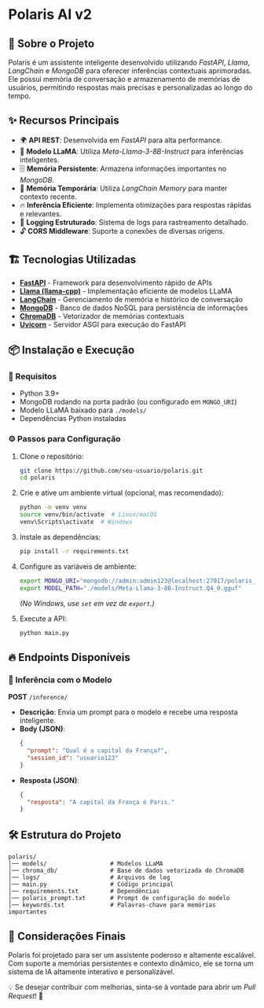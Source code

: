 # Polaris AI v2

## 🚀 Sobre o Projeto

Polaris é um assistente inteligente desenvolvido utilizando *FastAPI*, *Llama*, *LangChain* e *MongoDB* para oferecer inferências contextuais aprimoradas. Ele possui memória de conversação e armazenamento de memórias de usuários, permitindo respostas mais precisas e personalizadas ao longo do tempo.

## ✨ Recursos Principais
- 🌍 **API REST**: Desenvolvida em *FastAPI* para alta performance.
- 🧠 **Modelo LLaMA**: Utiliza *Meta-Llama-3-8B-Instruct* para inferências inteligentes.
- 🗄️ **Memória Persistente**: Armazena informações importantes no *MongoDB*.
- 🔄 **Memória Temporária**: Utiliza *LangChain Memory* para manter contexto recente.
- 🔥 **Inferência Eficiente**: Implementa otimizações para respostas rápidas e relevantes.
- 🔧 **Logging Estruturado**: Sistema de logs para rastreamento detalhado.
- 🔓 **CORS Middleware**: Suporte a conexões de diversas origens.

## 🏗️ Tecnologias Utilizadas

- **[FastAPI](https://fastapi.tiangolo.com/)** - Framework para desenvolvimento rápido de APIs
- **[Llama (llama-cpp)](https://github.com/ggerganov/llama.cpp)** - Implementação eficiente de modelos LLaMA
- **[LangChain](https://python.langchain.com/)** - Gerenciamento de memória e histórico de conversação
- **[MongoDB](https://www.mongodb.com/)** - Banco de dados NoSQL para persistência de informações
- **[ChromaDB](https://www.trychroma.com/)** - Vetorizador de memórias contextuais
- **[Uvicorn](https://www.uvicorn.org/)** - Servidor ASGI para execução do FastAPI

## 📦 Instalação e Execução

### 📌 Requisitos
- Python 3.9+
- MongoDB rodando na porta padrão (ou configurado em `MONGO_URI`)
- Modelo LLaMA baixado para `./models/`
- Dependências Python instaladas

### ⚙️ Passos para Configuração
1. Clone o repositório:
   ```sh
   git clone https://github.com/seu-usuario/polaris.git
   cd polaris
   ```

2. Crie e ative um ambiente virtual (opcional, mas recomendado):
   ```sh
   python -m venv venv
   source venv/bin/activate  # Linux/macOS
   venv\Scripts\activate  # Windows
   ```

3. Instale as dependências:
   ```sh
   pip install -r requirements.txt
   ```

4. Configure as variáveis de ambiente:
   ```sh
   export MONGO_URI="mongodb://admin:admin123@localhost:27017/polaris_db?authSource=admin"
   export MODEL_PATH="./models/Meta-Llama-3-8B-Instruct.Q4_0.gguf"
   ```
   *(No Windows, use `set` em vez de `export`.)*

5. Execute a API:
   ```sh
   python main.py
   ```

## 🔥 Endpoints Disponíveis

### 🔹 Inferência com o Modelo
**POST** `/inference/`
- **Descrição**: Envia um prompt para o modelo e recebe uma resposta inteligente.
- **Body (JSON)**:
  ```json
  {
    "prompt": "Qual é a capital da França?",
    "session_id": "usuario123"
  }
  ```
- **Resposta (JSON)**:
  ```json
  {
    "resposta": "A capital da França é Paris."
  }
  ```

## 🛠️ Estrutura do Projeto
```
polaris/
│── models/                  # Modelos LLaMA
│── chroma_db/               # Base de dados vetorizada do ChromaDB
│── logs/                    # Arquivos de log
│── main.py                  # Código principal
│── requirements.txt         # Dependências
│── polaris_prompt.txt       # Prompt de configuração do modelo
│── keywords.txt             # Palavras-chave para memórias importantes
```

## 📌 Considerações Finais

Polaris foi projetado para ser um assistente poderoso e altamente escalável. Com suporte a memórias persistentes e contexto dinâmico, ele se torna um sistema de IA altamente interativo e personalizável.

💡 Se desejar contribuir com melhorias, sinta-se à vontade para abrir um *Pull Request*! 🚀